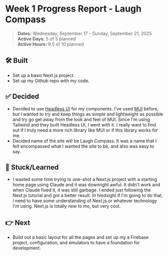 # Week 1 Progress Report - Laugh Compass

> **Dates:** Wednesday, September 17 - Sunday, September 21, 2025  
> **Active Days:** 5 of 5 planned  
> **Active Hours:** 9.5 of 10 planned

## 🛠️ Built

- Set up a basic Next.js project.
- Set up my Github repo with my code.

## ✅ Decided

- Decided to use [Headless UI](https://headlessui.com/) for my components. I've used [MUI](https://mui.com/) before, but I wanted to try and keep things as simple and lightweight as possible and try go get away from the look and feel of MUI. Since I'm using Tailwind and they built Headless UI, I went with it. I really want to find out if I truly need a more rich library like MUI or if this library works for me.
- Decided name of the site will be Laugh Compass. It was a name that I felt encompassed what I wanted the site to be, and also was easy to say.

## 💭 Stuck/Learned

- I wasted some time trying to one-shot a Next.js project with a starting home page using Claude and it was downright awful. It didn't work and when Claude fixed it, it was still garbage. I ended just following the Next.js tutorial and got a better result. In hindsight if I'm going to do that, I need to have some understanding of Next.js or whatever technology I'm using. Next.js is totally new to me, but very cool.

## 👉 Next

- Build out a basic layout for all the pages and set up my a Firebase project, configuration, and emulators to have a foundation for development.
